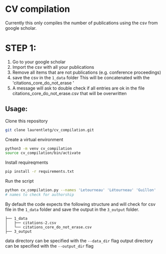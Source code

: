 
# CV compilation

Currently this only compiles the number of publications using the csv from google scholar. 


# STEP 1: 
1. Go to your google scholar
2. Import the csv with all your publications
3. Remove all items that are not publications (e.g. conference proceedings)
4. save the csv in the `1_data` folder
This will be concatenated with the 'citations_core_do_not_erase '
5. A message will ask to double check if all entries are ok in the file citations_core_do_not_erase.csv that will be overwritten

## Usage:

Clone this repository
```bash
git clone laurentletg/cv_compilation.git
```
Create a virtual environment
```bash
python3 -m venv cv_compilation
source cv_compilation/bin/activate
```
Install requireqments
```bash
pip install -r requirements.txt
```
Run the script
```bash
python cv_compilation.py --names 'Letourneau' 'Létourneau' 'Guillon' 
# names to check for authorship
```
By default the code expects the following structure and will check for csv file in the `1_data` folder and save the output in the `3_output` folder.

```aiignore
├── 1_data
│   ├── citations-2.csv
│   └── citations_core_do_not_erase.csv
├── 3_output
```
data directory can be specified with the `--data_dir` flag
output directory can be specified with the `--output_dir` flag


